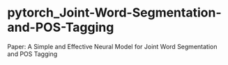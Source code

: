 # pytorch_Joint-Word-Segmentation-and-POS-Tagging
Paper: A Simple and Effective Neural Model for Joint Word Segmentation and POS Tagging
